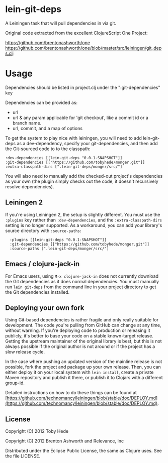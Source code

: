 lein-git-deps
============

A Leiningen task that will pull dependencies in via git.

Original code extracted from the excellent ClojureScript One Project:

https://github.com/brentonashworth/one
https://github.com/brentonashworth/one/blob/master/src/leiningen/git_deps.clj

Usage
====

Dependencies should be listed in project.clj under the ":git-dependencies" key

Dependencies can be provided as:

 * url
 * url & any param applicable for 'git checkout', like a commit id or a branch name.
 * url, commit, and a map of options


To get the system to play nice with leiningen, you will need to add
lein-git-deps as a dev-dependency, specify your git-dependencies, and
then add the Git-sourced code to to the classpath:

    :dev-dependencies [[lein-git-deps "0.0.1-SNAPSHOT"]]
    :git-dependencies [["https://github.com/tobyhede/monger.git"]]
    :extra-classpath-dirs [".lein-git-deps/monger/src/"]

You will also need to manually add the checked-out project's
dependencies as your own (the plugin simply checks out the code, it
doesn't recursively resolve dependencies).

Leiningen 2
-----------

If you're using Leiningen 2, the setup is slightly different. You must
use the `:plugins` key rather than `:dev-dependencies`, and the
`:extra-classpath-dirs` setting is no longer supported. As a
workaround, you can add your library's source directory with
`:source-paths`:

      :plugins [[lein-git-deps "0.0.1-SNAPSHOT"]]
      :git-dependencies [["https://github.com/tobyhede/monger.git"]]
      :source-paths [".lein-git-deps/monger/src/"]


Emacs / clojure-jack-in
-----------------------

For Emacs users, using `M-x clojure-jack-in` does not currently
download the Git dependencies as it does normal dependencies. You must
manually run `lein git-deps` from the command line in your project
directory to get the Git dependencies installed.

Deploying your own fork
-----------------------

Using Git-based dependencies is rather fragile and only really
suitable for development. The code you're pulling from GitHub can
change at any time, without warning. If you're deploying code to
production or releasing it publicly, it's better to base your code on
a stable known-target release. Getting the upstream maintainer of the
original library is best, but this is not always possible if the
original author is not around or if the project has a slow release
cycle.

In the case where pushing an updated version of the mainline release
is not possible, fork the project and package up your own
release. Then, you can either deploy it on your local system with
`lein install`, create a private Maven repository and publish it
there, or publish it to Clojars with a different group-id.

Detailed instructions on how to do these things can be found at
[https://github.com/technomancy/leiningen/blob/stable/doc/DEPLOY.md](https://github.com/technomancy/leiningen/blob/stable/doc/DEPLOY.md).

## License

Copyright (C) 2012 Toby Hede

Copyright (C) 2012 Brenton Ashworth and Relevance, Inc

Distributed under the Eclipse Public License, the same as Clojure uses. See the file LICENSE.

